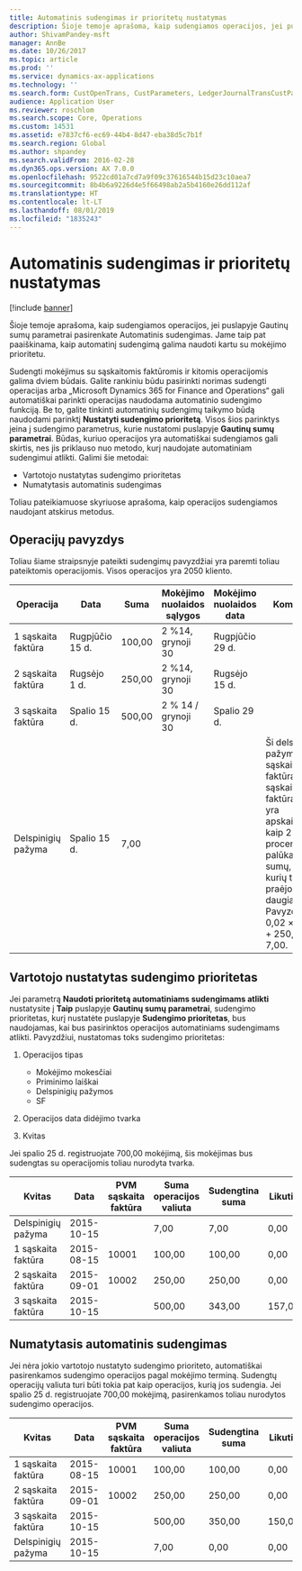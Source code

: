 ```yaml
---
title: Automatinis sudengimas ir prioritetų nustatymas
description: Šioje temoje aprašoma, kaip sudengiamos operacijos, jei puslapyje Gautinų sumų parametrai pasirenkate Automatinis sudengimas. Jame taip pat paaiškinama, kaip automatinį sudengimą galima naudoti kartu su mokėjimo prioritetu.
author: ShivamPandey-msft
manager: AnnBe
ms.date: 10/26/2017
ms.topic: article
ms.prod: ''
ms.service: dynamics-ax-applications
ms.technology: ''
ms.search.form: CustOpenTrans, CustParameters, LedgerJournalTransCustPaym
audience: Application User
ms.reviewer: roschlom
ms.search.scope: Core, Operations
ms.custom: 14531
ms.assetid: e7837cf6-ec69-44b4-8d47-eba38d5c7b1f
ms.search.region: Global
ms.author: shpandey
ms.search.validFrom: 2016-02-28
ms.dyn365.ops.version: AX 7.0.0
ms.openlocfilehash: 9522cd01a7cd7a9f09c37616544b15d23c10aea7
ms.sourcegitcommit: 8b4b6a9226d4e5f66498ab2a5b4160e26dd112af
ms.translationtype: HT
ms.contentlocale: lt-LT
ms.lasthandoff: 08/01/2019
ms.locfileid: "1835243"
---
```

# <a name="automatic-settlement-and-prioritization"></a>Automatinis sudengimas ir prioritetų nustatymas

[!include [banner](../includes/banner.md)]

Šioje temoje aprašoma, kaip sudengiamos operacijos, jei puslapyje Gautinų sumų parametrai pasirenkate Automatinis sudengimas. Jame taip pat paaiškinama, kaip automatinį sudengimą galima naudoti kartu su mokėjimo prioritetu.

Sudengti mokėjimus su sąskaitomis faktūromis ir kitomis operacijomis galima dviem būdais. Galite rankiniu būdu pasirinkti norimas sudengti operacijas arba „Microsoft Dynamics 365 for Finance and Operations“ gali automatiškai parinkti operacijas naudodama automatinio sudengimo funkciją. Be to, galite tinkinti automatinių sudengimų taikymo būdą naudodami parinktį **Nustatyti sudengimo prioritetą**. Visos šios parinktys įeina į sudengimo parametrus, kurie nustatomi puslapyje **Gautinų sumų parametrai**. Būdas, kuriuo operacijos yra automatiškai sudengiamos gali skirtis, nes jis priklauso nuo metodo, kurį naudojate automatiniam sudengimui atlikti. Galimi šie metodai:

-   Vartotojo nustatytas sudengimo prioritetas
-   Numatytasis automatinis sudengimas

Toliau pateikiamuose skyriuose aprašoma, kaip operacijos sudengiamos naudojant atskirus metodus.

## <a name="example-transactions"></a>Operacijų pavyzdys
Toliau šiame straipsnyje pateikti sudengimų pavyzdžiai yra paremti toliau pateiktomis operacijomis. Visos operacijos yra 2050 kliento.

| Operacija   | Data        | Suma | Mokėjimo nuolaidos sąlygos | Mokėjimo nuolaidos data | Komentarai                                                                                                                                                                                      |
|---------------|-------------|--------|---------------------|--------------------|-----------------------------------------------------------------------------------------------------------------------------------------------------------------------------------------------|
| 1 sąskaita faktūra     | Rugpjūčio 15 d.   | 100,00 | 2 %14, grynoji 30        | Rugpjūčio 29 d.          |                                                                                                                                                                                               |
| 2 sąskaita faktūra     | Rugsėjo 1 d. | 250,00 | 2 %14, grynoji 30        | Rugsėjo 15 d.       |                                                                                                                                                                                               |
| 3 sąskaita faktūra     | Spalio 15 d.  | 500,00 | 2 % 14 / grynoji 30        | Spalio 29 d.         |                                                                                                                                                                                               |
| Delspinigių pažyma | Spalio 15 d.  | 7,00   |                     |                    | Ši delspinigių pažyma yra 1 sąskaitai faktūrai ir 2 sąskaitai faktūrai. Suma yra apskaičiuojama kaip 2 procentai palūkanų nuo sumų, nuo kurių termino praėjo 30 ar daugiau dienų. Pavyzdys: 0,02 × (100,00 + 250,00) = 7,00. |

## <a name="user-defined-settlement-priority"></a>Vartotojo nustatytas sudengimo prioritetas
Jei parametrą **Naudoti prioritetą automatiniams sudengimams atlikti** nustatysite į **Taip** puslapyje **Gautinų sumų parametrai**, sudengimo prioritetas, kurį nustatėte puslapyje **Sudengimo prioritetas**, bus naudojamas, kai bus pasirinktos operacijos automatiniams sudengimams atlikti. Pavyzdžiui, nustatomas toks sudengimo prioritetas:

1.  Operacijos tipas
    -   Mokėjimo mokesčiai
    -   Priminimo laiškai
    -   Delspinigių pažymos
    -   SF

2.  Operacijos data didėjimo tvarka
3.  Kvitas

Jei spalio 25 d. registruojate 700,00 mokėjimą, šis mokėjimas bus sudengtas su operacijomis toliau nurodyta tvarka.

| Kvitas       | Data       | PVM sąskaita faktūra | Suma operacijos valiuta | Sudengtina suma | Likutis | Valiuta |
|---------------|------------|---------|--------------------------------|------------------|---------|----------|
| Delspinigių pažyma | 2015-10-15 |         | 7,00                           | 7,00             | 0,00    | USD      |
| 1 sąskaita faktūra     | 2015-08-15  | 10001   | 100,00                         | 100,00           | 0,00    | USD      |
| 2 sąskaita faktūra     | 2015-09-01   | 10002   | 250,00                         | 250,00           | 0,00    | USD      |
| 3 sąskaita faktūra     | 2015-10-15 |         | 500,00                         | 343,00           | 157,00  | USD      |

## <a name="default-automatic-settlement"></a>Numatytasis automatinis sudengimas
Jei nėra jokio vartotojo nustatyto sudengimo prioriteto, automatiškai pasirenkamos sudengimo operacijos pagal mokėjimo terminą. Sudengtų operacijų valiuta turi būti tokia pat kaip operacijos, kurią jos sudengia. Jei spalio 25 d. registruojate 700,00 mokėjimą, pasirenkamos toliau nurodytos sudengimo operacijos.

| Kvitas       | Data       | PVM sąskaita faktūra | Suma operacijos valiuta | Sudengtina suma | Likutis | Valiuta |
|---------------|------------|---------|--------------------------------|------------------|---------|----------|
| 1 sąskaita faktūra     | 2015-08-15  | 10001   | 100,00                         | 100,00           | 0,00    | USD      |
| 2 sąskaita faktūra     | 2015-09-01   | 10002   | 250,00                         | 250,00           | 0,00    | USD      |
| 3 sąskaita faktūra     | 2015-10-15 |         | 500,00                         | 350,00           | 150,00  | USD      |
| Delspinigių pažyma | 2015-10-15 |         | 7,00                           | 0,00             | 0,00    | USD      |





